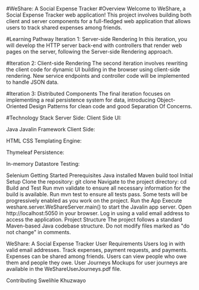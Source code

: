 #WeShare: A Social Expense Tracker
#Overview
Welcome to WeShare, a Social Expense Tracker web application! This project involves building both client and server components for a full-fledged web application that allows users to track shared expenses among friends.

#Learning Pathway
Iteration 1: Server-side Rendering
In this iteration, you will develop the HTTP server back-end with controllers that render web pages on the server, following the Server-side Rendering approach.

#Iteration 2: Client-side Rendering
The second iteration involves rewriting the client code for dynamic UI building in the browser using client-side rendering. New service endpoints and controller code will be implemented to handle JSON data.

#Iteration 3: Distributed Components
The final iteration focuses on implementing a real persistence system for data, introducing Object-Oriented Design Patterns for clean code and good Separation Of Concerns.

#Technology Stack
Server Side:
Client Side UI: 


Java
Javalin Framework
Client Side:

HTML
CSS
Templating Engine:

Thymeleaf
Persistence:

In-memory Datastore
Testing:

Selenium
Getting Started
Prerequisites
Java installed
Maven build tool
Initial Setup
Clone the repository: git clone <repository-url>
Navigate to the project directory: cd <project-directory>
Build and Test
Run mvn validate to ensure all necessary information for the build is available.
Run mvn test to ensure all tests pass. Some tests will be progressively enabled as you work on the project.
Run the App
Execute weshare.server.WeShareServer.main() to start the Javalin app server.
Open http://localhost:5050 in your browser.
Log in using a valid email address to access the application.
Project Structure
The project follows a standard Maven-based Java codebase structure. Do not modify files marked as "do not change" in comments.

WeShare: A Social Expense Tracker
User Requirements
Users log in with valid email addresses.
Track expenses, payment requests, and payments.
Expenses can be shared among friends.
Users can view people who owe them and people they owe.
User Journeys
Mockups for user journeys are available in the WeShareUserJourneys.pdf file.

Contributing
Swelihle Khuzwayo
